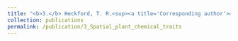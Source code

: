 ```yaml
---
title: "<b>3.</b> Heckford, T. R.<sup><a title='Corresponding author'>✉</a></sup>, Leroux, S. J., Vander Wal, E., <u>Rizzuto, M.</u>, Balluffi-Fry, J., Richmond, I. C., Wiersma, Y. F. [in review]. Does where you live influence what you’re made of? Spatial correlates of chemical traits across commonly occurring boreal plants."
collection: publications
permalink: /publication/3_Spatial_plant_chemical_traits
---
```

